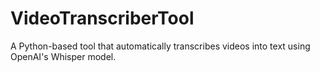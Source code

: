 # VideoTranscriberTool
A Python-based tool that automatically transcribes videos into text using OpenAI's Whisper model.
